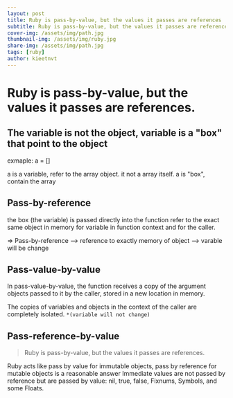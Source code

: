 ```yaml
---
layout: post
title: Ruby is pass-by-value, but the values it passes are references
subtitle: Ruby is pass-by-value, but the values it passes are references
cover-img: /assets/img/path.jpg
thumbnail-img: /assets/img/ruby.jpg
share-img: /assets/img/path.jpg
tags: [ruby]
author: kieetnvt
---
```



# Ruby is pass-by-value, but the values it passes are references.

## The variable is not the object, variable is a "box" that point to the object

exmaple: a = []

a is a variable, refer to the array object. it not a array itself.
a is "box", contain the array

## Pass-by-reference

the box (the variable) is passed directly into the function
refer to the exact same object in memory for variable in function context and for the caller.

=> Pass-by-reference --> reference to exactly memory of object --> varable will be change

## Pass-value-by-value

In pass-value-by-value, the function receives a copy of the argument objects passed to it by the caller,
stored in a new location in memory.

The copies of variables and objects in the context of the caller are completely isolated. `*(variable will not change)`

## Pass-reference-by-value

> Ruby is pass-by-value, but the values it passes are references.

Ruby acts like pass by value for immutable objects, pass by reference for mutable objects is a reasonable answer
Immediate values are not passed by reference but are passed by value: nil, true, false, Fixnums, Symbols, and some Floats.

